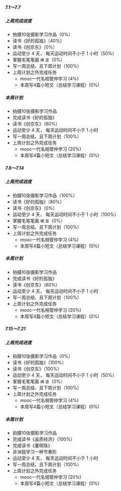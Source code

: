 ##### 7.1～7.7

##### 上周完成进度
* 拍摄10张摄影学习作品（0%）
* 读书《好的孤独》（40%）
* 读书《创京东》（0%）
* 运动至少 4 天， 每天运动时间不小于 1 小时（50%）
* 掌握毛笔笔画 `横` `竖`（0%）
* 写一周总结、且下周计划（100%）
* 上周计划之外完成任务
  * mooc一代名相管仲学习 (4%)
  * 本周写4篇小短文（总结学习课程）(0%)

##### 本周计划
* 拍摄10张摄影学习作品
* 完成读书《好的孤独》
* 读书《创京东》（60%）
* 运动至少 4 天， 每天运动时间不小于 1 小时
* 写一周总结、且下周计划（100%）
* 上周计划之外完成任务
  * mooc一代名相管仲学习 (20%)
  * 本周写4篇小短文（总结学习课程）(0%)
  
##### 7.8～7.14

##### 上周完成进度
* 拍摄10张摄影学习作品（100%）
* 读书《好的孤独》（80%）
* 读书《创京东》（0%）
* 运动至少 4 天， 每天运动时间不小于 1 小时（100%）
* 掌握毛笔笔画 `横` `竖`（0%）
* 写一周总结、且下周计划（100%）
* 上周计划之外完成任务
  * mooc一代名相管仲学习 (4%)
  * 本周写4篇小短文（总结学习课程）(0%)

##### 本周计划
* 拍摄10张摄影学习作品
* 完成读书《好的孤独》
* 读书《创京东》（60%）
* 运动至少 4 天， 每天运动时间不小于 1 小时
* 写一周总结、且下周计划（100%）
* 上周计划之外完成任务
  * mooc一代名相管仲学习 (20%)
  * 本周写4篇小短文（总结学习课程）(0%)

##### 7.15～7.21

##### 上周完成进度
* 拍摄10张摄影学习作品（0%）
* 读书《好的孤独》（100%）
* 读书《创京东》（100%）
* 运动至少 4 天， 每天运动时间不小于 1 小时（50%）
* 掌握毛笔笔画 `横` `竖`（0%）
* 写一周总结、且下周计划（100%）
* 上周计划之外完成任务
  * mooc一代名相管仲学习 (4%)
  * 本周写4篇小短文（总结学习课程）(0%)

##### 本周计划
* 拍摄10张摄影学习作品
* 完成读书《品质经济》（100%）
* 完成读书《董明珠》
* 非洲鼓学习一种节奏形
* 运动至少 4 天， 每天运动时间不小于 1 小时
* 写一周总结、且下周计划（100%）
* 上周计划之外完成任务
  * mooc一代名相管仲学习 (20%)
  * 本周写4篇小短文（总结学习课程）(0%)
